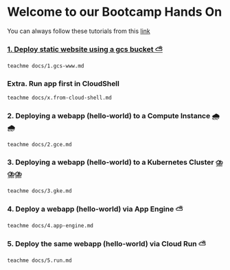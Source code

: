 # Welcome to our Bootcamp Hands On

You can always follow these tutorials from this [link](https://kontinu.github.io/gcp-bootcamp/)

### [1. Deploy static website using a gcs bucket ⛅](1.gcs-www.md)

```bash
teachme docs/1.gcs-www.md
```

### Extra. Run app first in CloudShell

```bash
teachme docs/x.from-cloud-shell.md
```

### 2. Deploying a webapp (hello-world) to a Compute Instance 🌧️🌧️

```bash
teachme docs/2.gce.md
```

### 3. Deploying a webapp (hello-world) to a Kubernetes Cluster ⛈️⛈️⛈️

```bash
teachme docs/3.gke.md
```

### 4. Deploy a webapp (hello-world) via App Engine ⛅

```bash
teachme docs/4.app-engine.md
```

### 5. Deploy the same webapp (hello-world) via Cloud Run ⛅

```bash
teachme docs/5.run.md
```
